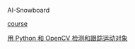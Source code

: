 AI-Snowboard

[course](https://www.pyimagesearch.com/pyimagesearch-gurus/)

[用 Python 和 OpenCV 检测和跟踪运动对象](https://noahzhy.github.io/2018/02/02/%E7%94%A8-Python-%E5%92%8C-OpenCV-%E6%A3%80%E6%B5%8B%E5%92%8C%E8%B7%9F%E8%B8%AA%E8%BF%90%E5%8A%A8%E5%AF%B9%E8%B1%A1/)


